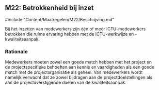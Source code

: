 ## M22: Betrokkenheid bij inzet

#include "Content/Maatregelen/M22/Beschrijving.md"

Bij het inzetten van medewerkers zijn één of meer ICTU-medewerkers betrokken die ruime ervaring hebben met de ICTU-werkwijze en -kwaliteitsaanpak.

### Rationale

Medewerkers moeten zowel een goede match hebben met het project en de projectspecifieke behoeften aan kennis en vaardigheden als een goede match met de projectorganisatie als geheel. Van medewerkers wordt namelijk verwacht dat ze zowel bijdragen aan de projectdoelstellingen als aan de projectoverstijgende doelen van de kwaliteitsaanpak.
